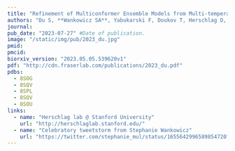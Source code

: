 ```yaml
---
title: "Refinement of Multiconformer Ensemble Models from Multi-temperature X-ray Diffraction Data"
authors: "Du S, **Wankowicz SA**, Yabukarski F, Doukov T, Herschlag D, **Fraser JS**"
journal: 
pub_date: "2023-07-27" #Date of publication.
image: "/static/img/pub/2023_du.jpg"
pmid: 
pmcid: 
biorxiv_version: "2023.05.05.539620v1"
pdf: "http://cdn.fraserlab.com/publications/2023_du.pdf"
pdbs:
  - 8SOG
  - 8SQV
  - 8SPL
  - 8SOV
  - 8SOU
links:
  - name: "Herschlag lab @ Stanford University"
    url: "http://herschlaglab.stanford.edu/"
  - name: "Celebratory tweetstorm from Stephanie Wankowicz"
    url: "https://twitter.com/stephanie_mul/status/1655642996589854720?s=20"
---
```


